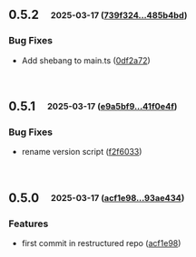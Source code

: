 ## **0.5.2**&emsp;<sub><sup>2025-03-17 ([739f324...485b4bd](https://github.com/rtuin/mcp-mermaid-validator/compare/739f3240c2ff5326ef2eb89e5407f359e6e76de1...485b4bd386343f70c841c541c9878401cee374b3?diff=split))</sup></sub>

### Bug Fixes

- Add shebang to main\.ts ([0df2a72](https://github.com/rtuin/mcp-mermaid-validator/commit/0df2a726b27a5dcedcbde0f26d42a2e2d2c6d92a))

<br>

## **0.5.1**&emsp;<sub><sup>2025-03-17 ([e9a5bf9...41f0e4f](https://github.com/rtuin/mcp-mermaid-validator/compare/e9a5bf91e4535f82fd975895dfa3f7b4bd485798...41f0e4f1c9e266733313d1deee20631f4390deb4?diff=split))</sup></sub>

### Bug Fixes

- rename version script ([f2f6033](https://github.com/rtuin/mcp-mermaid-validator/commit/f2f603322fa6401dca5eaf7b1e73f71de93511c5))

<br>

## **0.5.0**&emsp;<sub><sup>2025-03-17 ([acf1e98...93ae434](https://github.com/rtuin/mcp-mermaid-validator/compare/acf1e98e6e4e6f4e84d01b8e87dcd00cb1e95d31...93ae43490fe89bb986555c5130fa88b2c8f78b66?diff=split))</sup></sub>

### Features

- first commit in restructured repo ([acf1e98](https://github.com/rtuin/mcp-mermaid-validator/commit/acf1e98e6e4e6f4e84d01b8e87dcd00cb1e95d31))

<br>

